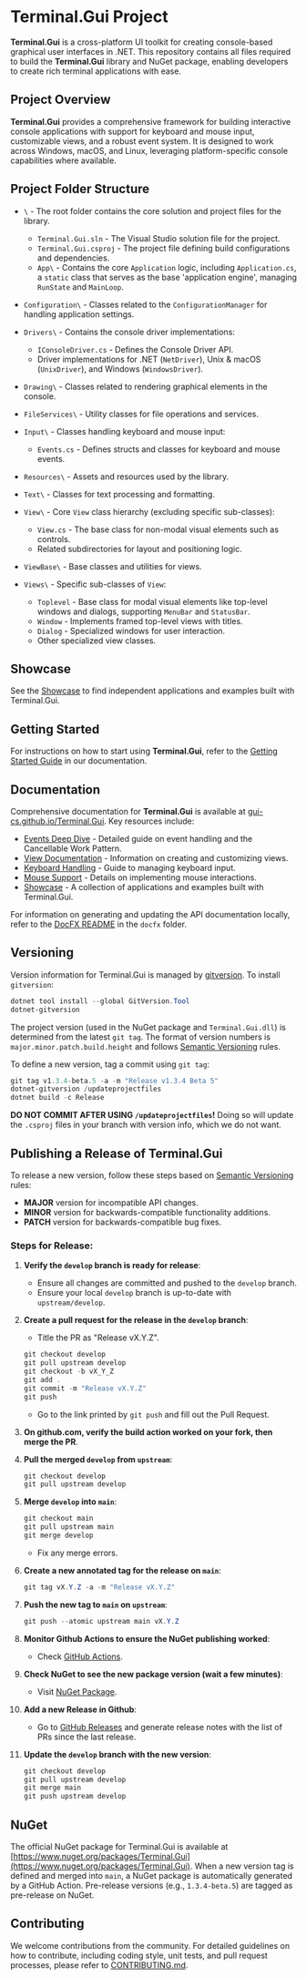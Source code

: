 # Terminal.Gui Project

**Terminal.Gui** is a cross-platform UI toolkit for creating console-based graphical user interfaces in .NET. This repository contains all files required to build the **Terminal.Gui** library and NuGet package, enabling developers to create rich terminal applications with ease.

## Project Overview

**Terminal.Gui** provides a comprehensive framework for building interactive console applications with support for keyboard and mouse input, customizable views, and a robust event system. It is designed to work across Windows, macOS, and Linux, leveraging platform-specific console capabilities where available.

## Project Folder Structure

- `\` - The root folder contains the core solution and project files for the library.
	- `Terminal.Gui.sln` - The Visual Studio solution file for the project.
	- `Terminal.Gui.csproj` - The project file defining build configurations and dependencies.
	- `App\` - Contains the core `Application` logic, including `Application.cs`, a `static` class that serves as the base 'application engine', managing `RunState` and `MainLoop`.

- `Configuration\` - Classes related to the `ConfigurationManager` for handling application settings.

- `Drivers\` - Contains the console driver implementations:
	- `IConsoleDriver.cs` - Defines the Console Driver API.
	- Driver implementations for .NET (`NetDriver`), Unix & macOS (`UnixDriver`), and Windows (`WindowsDriver`).

- `Drawing\` - Classes related to rendering graphical elements in the console.

- `FileServices\` - Utility classes for file operations and services.

- `Input\` - Classes handling keyboard and mouse input:
	- `Events.cs` - Defines structs and classes for keyboard and mouse events.

- `Resources\` - Assets and resources used by the library.

- `Text\` - Classes for text processing and formatting.

- `View\` - Core `View` class hierarchy (excluding specific sub-classes):
	- `View.cs` - The base class for non-modal visual elements such as controls.
	- Related subdirectories for layout and positioning logic.

- `ViewBase\` - Base classes and utilities for views.

- `Views\` - Specific sub-classes of `View`:
	- `Toplevel` - Base class for modal visual elements like top-level windows and dialogs, supporting `MenuBar` and `StatusBar`.
	- `Window` - Implements framed top-level views with titles.
	- `Dialog` - Specialized windows for user interaction.
	- Other specialized view classes.

## Showcase

See the [Showcase](docs/showcase.md) to find independent applications and examples built with Terminal.Gui.

## Getting Started

For instructions on how to start using **Terminal.Gui**, refer to the [Getting Started Guide](https://gui-cs.github.io/Terminal.Gui/docs/getting-started.html) in our documentation.

## Documentation

Comprehensive documentation for **Terminal.Gui** is available at [gui-cs.github.io/Terminal.Gui](https://gui-cs.github.io/Terminal.Gui). Key resources include:
- [Events Deep Dive](https://gui-cs.github.io/Terminal.Gui/docs/events.html) - Detailed guide on event handling and the Cancellable Work Pattern.
- [View Documentation](https://gui-cs.github.io/Terminal.Gui/docs/View.html) - Information on creating and customizing views.
- [Keyboard Handling](https://gui-cs.github.io/Terminal.Gui/docs/keyboard.html) - Guide to managing keyboard input.
- [Mouse Support](https://gui-cs.github.io/Terminal.Gui/docs/mouse.html) - Details on implementing mouse interactions.
- [Showcase](https://gui-cs.github.io/Terminal.Gui/docs/showcase.html) - A collection of applications and examples built with Terminal.Gui.

For information on generating and updating the API documentation locally, refer to the [DocFX README](../docfx/README.md) in the `docfx` folder.

## Versioning

Version information for Terminal.Gui is managed by [gitversion](https://gitversion.net). To install `gitversion`:

```powershell
dotnet tool install --global GitVersion.Tool
dotnet-gitversion
```

The project version (used in the NuGet package and `Terminal.Gui.dll`) is determined from the latest `git tag`. The format of version numbers is `major.minor.patch.build.height` and follows [Semantic Versioning](https://semver.org/) rules.

To define a new version, tag a commit using `git tag`:

```powershell
git tag v1.3.4-beta.5 -a -m "Release v1.3.4 Beta 5"
dotnet-gitversion /updateprojectfiles
dotnet build -c Release
```

**DO NOT COMMIT AFTER USING `/updateprojectfiles`!** Doing so will update the `.csproj` files in your branch with version info, which we do not want.

## Publishing a Release of Terminal.Gui

To release a new version, follow these steps based on [Semantic Versioning](https://semver.org/) rules:

- **MAJOR** version for incompatible API changes.
- **MINOR** version for backwards-compatible functionality additions.
- **PATCH** version for backwards-compatible bug fixes.

### Steps for Release:

1. **Verify the `develop` branch is ready for release**:
	- Ensure all changes are committed and pushed to the `develop` branch.
	- Ensure your local `develop` branch is up-to-date with `upstream/develop`.

2. **Create a pull request for the release in the `develop` branch**:
	- Title the PR as "Release vX.Y.Z".
	```powershell
	git checkout develop
	git pull upstream develop
	git checkout -b vX_Y_Z
	git add .
	git commit -m "Release vX.Y.Z"
	git push
	```
	- Go to the link printed by `git push` and fill out the Pull Request.

3. **On github.com, verify the build action worked on your fork, then merge the PR**.

4. **Pull the merged `develop` from `upstream`**:
	```powershell
	git checkout develop
	git pull upstream develop
	```

5. **Merge `develop` into `main`**:
	```powershell
	git checkout main
	git pull upstream main
	git merge develop
	```
	- Fix any merge errors.

6. **Create a new annotated tag for the release on `main`**:
	```powershell
	git tag vX.Y.Z -a -m "Release vX.Y.Z"
	```

7. **Push the new tag to `main` on `upstream`**:
	```powershell
	git push --atomic upstream main vX.Y.Z
	```

8. **Monitor Github Actions to ensure the NuGet publishing worked**:
	- Check [GitHub Actions](https://github.com/gui-cs/Terminal.Gui/actions).

9. **Check NuGet to see the new package version (wait a few minutes)**:
	- Visit [NuGet Package](https://www.nuget.org/packages/Terminal.Gui).

10. **Add a new Release in Github**:
	- Go to [GitHub Releases](https://github.com/gui-cs/Terminal.Gui/releases) and generate release notes with the list of PRs since the last release.

11. **Update the `develop` branch with the new version**:
	```powershell
	git checkout develop
	git pull upstream develop
	git merge main
	git push upstream develop
	```

## NuGet

The official NuGet package for Terminal.Gui is available at [https://www.nuget.org/packages/Terminal.Gui](https://www.nuget.org/packages/Terminal.Gui). When a new version tag is defined and merged into `main`, a NuGet package is automatically generated by a GitHub Action. Pre-release versions (e.g., `1.3.4-beta.5`) are tagged as pre-release on NuGet.

## Contributing

We welcome contributions from the community. For detailed guidelines on how to contribute, including coding style, unit tests, and pull request processes, please refer to [CONTRIBUTING.md](https://github.com/gui-cs/Terminal.Gui/blob/master/CONTRIBUTING.md).
